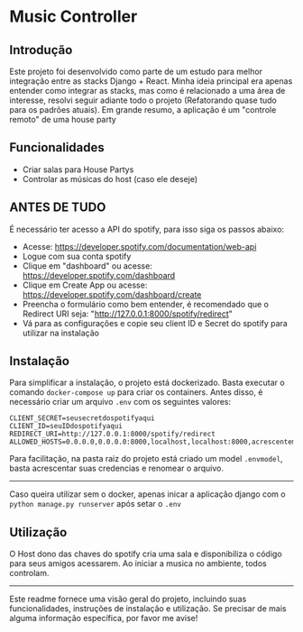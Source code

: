 # Music Controller

## Introdução
Este projeto foi desenvolvido como parte de um estudo para melhor integração entre as stacks Django + React. Minha ideia principal era apenas entender como integrar as stacks, mas como é relacionado a uma área de interesse, resolvi seguir adiante todo o projeto (Refatorando quase tudo para os padrões atuais). Em grande resumo, a aplicação é um "controle remoto" de uma house party

## Funcionalidades
- Criar salas para House Partys
- Controlar as músicas do host (caso ele deseje)

## ANTES DE TUDO
É necessário ter acesso a API do spotify, para isso siga os passos abaixo:

- Acesse: https://developer.spotify.com/documentation/web-api
- Logue com sua conta spotify
- Clique em "dashboard" ou acesse: https://developer.spotify.com/dashboard
- Clique em Create App ou acesse: https://developer.spotify.com/dashboard/create
- Preencha o formulário como bem entender, é recomendado que o Redirect URI seja: "http://127.0.0.1:8000/spotify/redirect"
- Vá para as configurações e copie seu client ID e Secret do spotify para utilizar na instalação

## Instalação
Para simplificar a instalação, o projeto está dockerizado. Basta executar o comando `docker-compose up` para criar os containers. Antes disso, é necessário criar um arquivo `.env` com os seguintes valores:

```.env
CLIENT_SECRET=seusecretdospotifyaqui
CLIENT_ID=seuIDdospotifyaqui
REDIRECT_URI=http://127.0.0.1:8000/spotify/redirect
ALLOWED_HOSTS=0.0.0.0,0.0.0.0:8000,localhost,localhost:8000,acrescentemaisaqui
```

Para facilitação, na pasta raiz do projeto está criado um model `.envmodel`, basta acrescentar suas credencias e renomear o arquivo.

***   
Caso queira utilizar sem o docker, apenas inicar a aplicação django com o `python manage.py runserver` após setar o `.env`

## Utilização
O Host dono das chaves do spotify cria uma sala e disponibiliza o código para seus amigos acessarem. Ao iniciar a musica no ambiente, todos controlam.

---

Este readme fornece uma visão geral do projeto, incluindo suas funcionalidades, instruções de instalação e utilização. Se precisar de mais alguma informação específica, por favor me avise!


